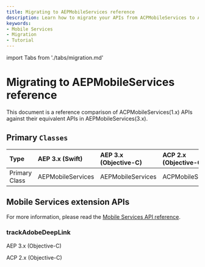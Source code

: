 ```yaml
---
title: Migrating to AEPMobileServices reference
description: Learn how to migrate your APIs from ACPMobileServices to AEPMobileServices.
keywords:
- Mobile Services
- Migration
- Tutorial
---
```


import Tabs from './tabs/migration.md'

# Migrating to AEPMobileServices reference

This document is a reference comparison of ACPMobileServices(1.x) APIs against their equivalent APIs in AEPMobileServices(3.x).

## Primary `Classes`

| Type | AEP 3.x (Swift) | AEP 3.x (Objective-C) | ACP 2.x (Objective-C) |
| :--- | :--- | :--- | :--- |
| Primary Class | AEPMobileServices | AEPMobileServices | ACPMobileServices |

## Mobile Services extension APIs

For more information, please read the [Mobile Services API reference](./api-reference.md).

### trackAdobeDeepLink

<TabsBlock orientation="horizontal" slots="heading, content" repeat="2"/>

AEP 3.x (Objective-C)

<Tabs query="platform=aep-objc&api=track-adobe-deep-link"/>

ACP 2.x (Objective-C)

<Tabs query="platform=acp-objc&api=track-adobe-deep-link"/>
